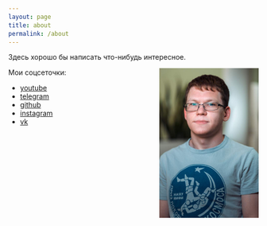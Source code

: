 ```yaml
---
layout: page
title: about
permalink: /about
---
```


Здесь хорошо бы написать что-нибудь интересное.

<img src="/downloads/photo.jpg" align="right" width="200px">

Мои соцсеточки:
* [youtube][]
* [telegram][]
* [github][]
* [instagram][]
* [vk][]






[telegram]: https://t.me/politeshaco
[youtube]:   https://youtube.com/c/AndrewTropin
[github]:   https://github.com/abcdw
[instagram]:   https://instagram.com/andrewtropin
[vk]:       https://vk.com/abcdw

